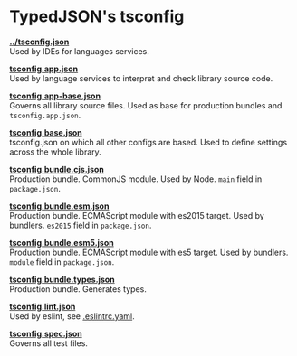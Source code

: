 # TypedJSON's tsconfig
**[../tsconfig.json](../tsconfig.json)**    
Used by IDEs for languages services.

**[tsconfig.app.json](tsconfig.app.json)**    
Used by language services to interpret and check library source code.

**[tsconfig.app-base.json](tsconfig.app-base.json)**    
Governs all library source files. Used as base for production bundles and `tsconfig.app.json`.

**[tsconfig.base.json](tsconfig.base.json)**    
tsconfig.json on which all other configs are based. Used to define settings across the whole
library.

**[tsconfig.bundle.cjs.json](tsconfig.bundle.cjs.json)**    
Production bundle. CommonJS module. Used by Node. `main` field in `package.json`.

**[tsconfig.bundle.esm.json](tsconfig.bundle.esm.json)**    
Production bundle. ECMAScript module with es2015 target. Used by bundlers. `es2015` field in
`package.json`.

**[tsconfig.bundle.esm5.json](tsconfig.bundle.esm5.json)**    
Production bundle. ECMAScript module with es5 target. Used by bundlers. `module` field in
`package.json`.

**[tsconfig.bundle.types.json](tsconfig.bundle.types.json)**  
Production bundle. Generates types.

**[tsconfig.lint.json](tsconfig.lint.json)**    
Used by eslint, see [.eslintrc.yaml](../.eslintrc.yaml).

**[tsconfig.spec.json](tsconfig.spec.json)**    
Governs all test files.
